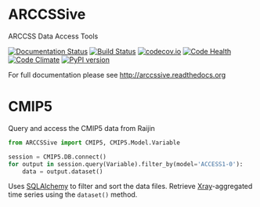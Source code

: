 # ARCCSSive
ARCCSS Data Access Tools

[![Documentation Status](https://readthedocs.org/projects/arccssive/badge/?version=latest)](https://readthedocs.org/projects/arccssive/?badge=latest)
[![Build Status](https://travis-ci.org/coecms/ARCCSSive.svg?branch=master)](https://travis-ci.org/coecms/ARCCSSive)
[![codecov.io](http://codecov.io/github/coecms/ARCCSSive/coverage.svg?branch=master)](http://codecov.io/github/coecms/ARCCSSive?branch=master)
[![Code Health](https://landscape.io/github/coecms/ARCCSSive/master/landscape.svg?style=flat)](https://landscape.io/github/coecms/ARCCSSive/master)
[![Code Climate](https://codeclimate.com/github/coecms/ARCCSSive/badges/gpa.svg)](https://codeclimate.com/github/coecms/ARCCSSive)
[![PyPI version](https://badge.fury.io/py/ARCCSSive.svg)](https://pypi.python.org/pypi/ARCCSSive)

For full documentation please see http://arccssive.readthedocs.org

CMIP5
=====

Query and access the CMIP5 data from Raijin

```python
from ARCCSSive import CMIP5, CMIP5.Model.Variable

session = CMIP5.DB.connect()
for output in session.query(Variable).filter_by(model='ACCESS1-0'):
    data = output.dataset()    
```

Uses [SQLAlchemy](http://docs.sqlalchemy.org/en/rel_1_0/orm/tutorial.html#querying) to filter and sort the data files. Retrieve [Xray](https://github.com/xray/xray)-aggregated time series using the `dataset()` method.
